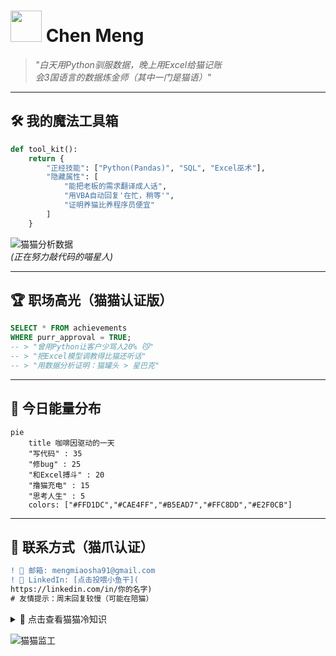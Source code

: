# <img src="https://media.giphy.com/media/JIX9t2j0ZTN9S/giphy.gif" width="50"> Chen Meng 

> *"白天用Python驯服数据，晚上用Excel给猫记账  
> 会3国语言的数据炼金师（其中一门是猫语）"*

---

## 🛠️ **我的魔法工具箱**
```python
def tool_kit():
    return {
        "正经技能": ["Python(Pandas)", "SQL", "Excel巫术"], 
        "隐藏属性": [
            "能把老板的需求翻译成人话",
            "用VBA自动回复'在忙，稍等'",
            "证明养猫比养程序员便宜"
        ]
    }
```

![猫猫分析数据](https://media.giphy.com/media/JIX9t2j0ZTN9S/giphy.gif)  
*(正在努力敲代码的喵星人)*

---

## 🏆 **职场高光（猫猫认证版）**
```sql
SELECT * FROM achievements 
WHERE purr_approval = TRUE;
-- > "曾用Python让客户少骂人20% 😼"
-- > "把Excel模型调教得比猫还听话"
-- > "用数据分析证明：猫罐头 > 星巴克"
```

---

## 🌈 **今日能量分布**
```mermaid
pie
    title 咖啡因驱动的一天
    "写代码" : 35
    "修bug" : 25
    "和Excel搏斗" : 20
    "撸猫充电" : 15
    "思考人生" : 5
    colors: ["#FFD1DC","#CAE4FF","#B5EAD7","#FFC8DD","#E2F0CB"]
```

---

## 📮 **联系方式（猫爪认证）**
```diff
! 📧 邮箱: mengmiaosha91@gmail.com  
! 💼 LinkedIn: [点击投喂小鱼干](
https://linkedin.com/in/你的名字)
# 友情提示：周末回复较慢（可能在陪猫）
```

<details>
<summary>🐾 点击查看猫猫冷知识</summary>

```python
cat_facts = [
    "1个bug = 需要挠3下椅子",
    "Python代码质量与腿上猫的数量成正比",
    "最好的调试方法是盯着猫看10秒"
]
print("🐱 数据分析师的猫学原理：")
for fact in cat_facts:
    print(f"• {fact}")
```
</details>

![猫猫监工](https://media.giphy.com/media/v1.Y2lkPTc5MGI3NjExcTZqbmVmbG5zY2Z6Y3RqZ2JtZ3B0ZGNiNnJtYzZqZ2Z1eGZ1byZlcD12MV9pbnRlcm5hbF9naWZfYnlfaWQmY3Q9Zw/13CoXDiaCcCoyk/giphy.gif)
